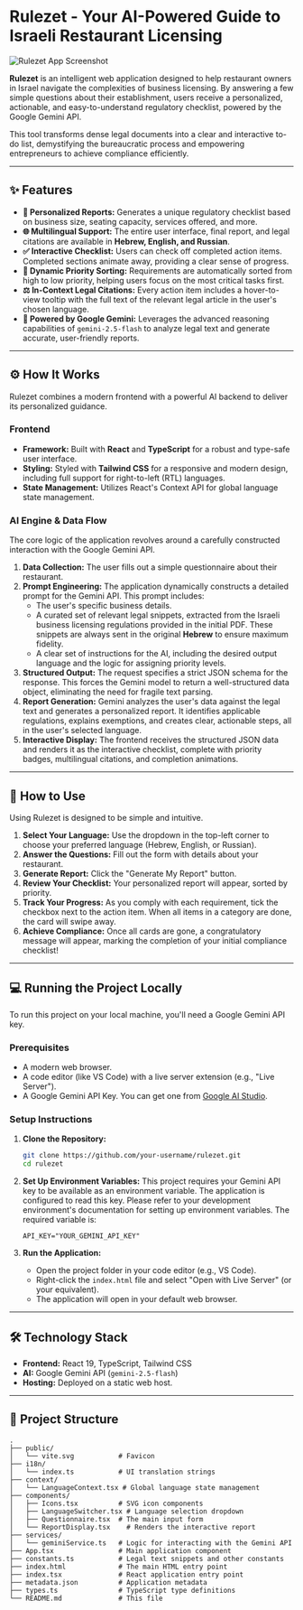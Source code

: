# Rulezet - Your AI-Powered Guide to Israeli Restaurant Licensing

![Rulezet App Screenshot](https://storage.googleapis.com/aai-web-samples/apps/rulezet-screenshot-hebrew.png)

**Rulezet** is an intelligent web application designed to help restaurant owners in Israel navigate the complexities of business licensing. By answering a few simple questions about their establishment, users receive a personalized, actionable, and easy-to-understand regulatory checklist, powered by the Google Gemini API.

This tool transforms dense legal documents into a clear and interactive to-do list, demystifying the bureaucratic process and empowering entrepreneurs to achieve compliance efficiently.

---

## ✨ Features

- **📝 Personalized Reports:** Generates a unique regulatory checklist based on business size, seating capacity, services offered, and more.
- **🌐 Multilingual Support:** The entire user interface, final report, and legal citations are available in **Hebrew, English, and Russian**.
- **✅ Interactive Checklist:** Users can check off completed action items. Completed sections animate away, providing a clear sense of progress.
- **🚦 Dynamic Priority Sorting:** Requirements are automatically sorted from high to low priority, helping users focus on the most critical tasks first.
- **⚖️ In-Context Legal Citations:** Every action item includes a hover-to-view tooltip with the full text of the relevant legal article in the user's chosen language.
- **🚀 Powered by Google Gemini:** Leverages the advanced reasoning capabilities of `gemini-2.5-flash` to analyze legal text and generate accurate, user-friendly reports.

---

## ⚙️ How It Works

Rulezet combines a modern frontend with a powerful AI backend to deliver its personalized guidance.

### Frontend
- **Framework:** Built with **React** and **TypeScript** for a robust and type-safe user interface.
- **Styling:** Styled with **Tailwind CSS** for a responsive and modern design, including full support for right-to-left (RTL) languages.
- **State Management:** Utilizes React's Context API for global language state management.

### AI Engine & Data Flow
The core logic of the application revolves around a carefully constructed interaction with the Google Gemini API.

1.  **Data Collection:** The user fills out a simple questionnaire about their restaurant.
2.  **Prompt Engineering:** The application dynamically constructs a detailed prompt for the Gemini API. This prompt includes:
    - The user's specific business details.
    - A curated set of relevant legal snippets, extracted from the Israeli business licensing regulations provided in the initial PDF. These snippets are always sent in the original **Hebrew** to ensure maximum fidelity.
    - A clear set of instructions for the AI, including the desired output language and the logic for assigning priority levels.
3.  **Structured Output:** The request specifies a strict JSON schema for the response. This forces the Gemini model to return a well-structured data object, eliminating the need for fragile text parsing.
4.  **Report Generation:** Gemini analyzes the user's data against the legal text and generates a personalized report. It identifies applicable regulations, explains exemptions, and creates clear, actionable steps, all in the user's selected language.
5.  **Interactive Display:** The frontend receives the structured JSON data and renders it as the interactive checklist, complete with priority badges, multilingual citations, and completion animations.

---

## 🚀 How to Use

Using Rulezet is designed to be simple and intuitive.

1.  **Select Your Language:** Use the dropdown in the top-left corner to choose your preferred language (Hebrew, English, or Russian).
2.  **Answer the Questions:** Fill out the form with details about your restaurant.
3.  **Generate Report:** Click the "Generate My Report" button.
4.  **Review Your Checklist:** Your personalized report will appear, sorted by priority.
5.  **Track Your Progress:** As you comply with each requirement, tick the checkbox next to the action item. When all items in a category are done, the card will swipe away.
6.  **Achieve Compliance:** Once all cards are gone, a congratulatory message will appear, marking the completion of your initial compliance checklist!

---

## 💻 Running the Project Locally

To run this project on your local machine, you'll need a Google Gemini API key.

### Prerequisites
- A modern web browser.
- A code editor (like VS Code) with a live server extension (e.g., "Live Server").
- A Google Gemini API Key. You can get one from [Google AI Studio](https://aistudio.google.com/).

### Setup Instructions

1.  **Clone the Repository:**
    ```bash
    git clone https://github.com/your-username/rulezet.git
    cd rulezet
    ```

2.  **Set Up Environment Variables:**
    This project requires your Gemini API key to be available as an environment variable. The application is configured to read this key. Please refer to your development environment's documentation for setting up environment variables. The required variable is:
    
    `API_KEY="YOUR_GEMINI_API_KEY"`

3.  **Run the Application:**
    - Open the project folder in your code editor (e.g., VS Code).
    - Right-click the `index.html` file and select "Open with Live Server" (or your equivalent).
    - The application will open in your default web browser.

---

## 🛠️ Technology Stack

- **Frontend:** React 19, TypeScript, Tailwind CSS
- **AI:** Google Gemini API (`gemini-2.5-flash`)
- **Hosting:** Deployed on a static web host.

---

## 📁 Project Structure

```
.
├── public/
│   └── vite.svg           # Favicon
├── i18n/
│   └── index.ts           # UI translation strings
├── context/
│   └── LanguageContext.tsx # Global language state management
├── components/
│   ├── Icons.tsx          # SVG icon components
│   ├── LanguageSwitcher.tsx # Language selection dropdown
│   ├── Questionnaire.tsx  # The main input form
│   └── ReportDisplay.tsx    # Renders the interactive report
├── services/
│   └── geminiService.ts   # Logic for interacting with the Gemini API
├── App.tsx                # Main application component
├── constants.ts           # Legal text snippets and other constants
├── index.html             # The main HTML entry point
├── index.tsx              # React application entry point
├── metadata.json          # Application metadata
├── types.ts               # TypeScript type definitions
└── README.md              # This file
```